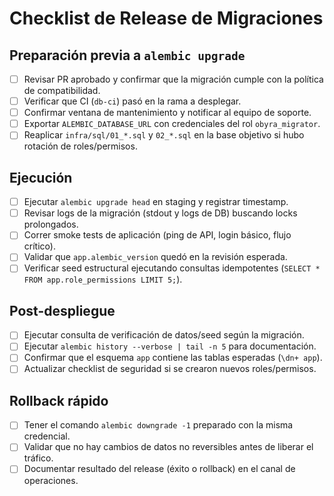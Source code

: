 # Checklist de Release de Migraciones

## Preparación previa a `alembic upgrade`
- [ ] Revisar PR aprobado y confirmar que la migración cumple con la política de compatibilidad.
- [ ] Verificar que CI (`db-ci`) pasó en la rama a desplegar.
- [ ] Confirmar ventana de mantenimiento y notificar al equipo de soporte.
- [ ] Exportar `ALEMBIC_DATABASE_URL` con credenciales del rol `obyra_migrator`.
- [ ] Reaplicar `infra/sql/01_*.sql` y `02_*.sql` en la base objetivo si hubo rotación de roles/permisos.

## Ejecución
- [ ] Ejecutar `alembic upgrade head` en staging y registrar timestamp.
- [ ] Revisar logs de la migración (stdout y logs de DB) buscando locks prolongados.
- [ ] Correr smoke tests de aplicación (ping de API, login básico, flujo crítico).
- [ ] Validar que `app.alembic_version` quedó en la revisión esperada.
- [ ] Verificar seed estructural ejecutando consultas idempotentes (`SELECT * FROM app.role_permissions LIMIT 5;`).

## Post-despliegue
- [ ] Ejecutar consulta de verificación de datos/seed según la migración.
- [ ] Ejecutar `alembic history --verbose | tail -n 5` para documentación.
- [ ] Confirmar que el esquema `app` contiene las tablas esperadas (`\dn+ app`).
- [ ] Actualizar checklist de seguridad si se crearon nuevos roles/permisos.

## Rollback rápido
- [ ] Tener el comando `alembic downgrade -1` preparado con la misma credencial.
- [ ] Validar que no hay cambios de datos no reversibles antes de liberar el tráfico.
- [ ] Documentar resultado del release (éxito o rollback) en el canal de operaciones.
